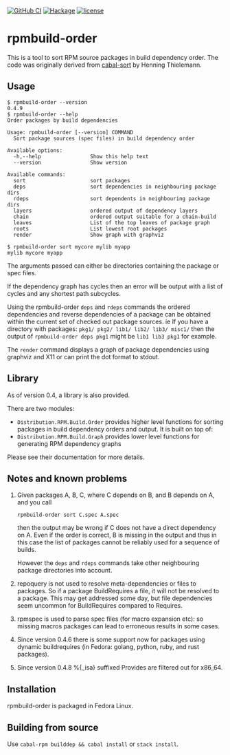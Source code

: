 [![GitHub CI](https://github.com/juhp/rpmbuild-order/workflows/build/badge.svg)](https://github.com/juhp/rpmbuild-order/actions)
[![Hackage](http://img.shields.io/hackage/v/rpmbuild-order.png)](http://hackage.haskell.org/package/rpmbuild-order)
[![license](https://img.shields.io/badge/license-BSD-brightgreen.svg)](https://opensource.org/licenses/BSD-3-Clause)

# rpmbuild-order

This is a tool to sort RPM source packages in build dependency order.
The code was originally derived from
[cabal-sort](http://hackage.haskell.org/package/cabal-sort)
by Henning Thielemann.

## Usage

```
$ rpmbuild-order --version
0.4.9
$ rpmbuild-order --help
Order packages by build dependencies

Usage: rpmbuild-order [--version] COMMAND
  Sort package sources (spec files) in build dependency order

Available options:
  -h,--help                Show this help text
  --version                Show version

Available commands:
  sort                     sort packages
  deps                     sort dependencies in neighbouring package dirs
  rdeps                    sort dependents in neighbouring package dirs
  layers                   ordered output of dependency layers
  chain                    ordered output suitable for a chain-build
  leaves                   List of the top leaves of package graph
  roots                    List lowest root packages
  render                   Show graph with graphviz

$ rpmbuild-order sort mycore mylib myapp
mylib mycore myapp
```

The arguments passed can either be directories containing the package
or spec files.

If the dependency graph has cycles then an error will be output with
a list of cycles and any shortest path subcycles.

Using the rpmbuild-order `deps` and `rdeps` commands the ordered
dependencies and reverse dependencies of a package can be obtained
within the current set of checked out package sources.
ie If you have a directory with packages:
`pkg1/ pkg2/ lib1/ lib2/ lib3/ misc1/`
then the output of `rpmbuild-order deps pkg1` might be `lib1 lib3 pkg1`
for example.

The `render` command displays a graph of package dependencies
using graphviz and X11 or can print the dot format to stdout.

## Library
As of version 0.4, a library is also provided.

There are two modules:

- `Distribution.RPM.Build.Order` provides higher level functions for
  sorting packages in build dependency orders and output. It is built on top of:
- `Distribution.RPM.Build.Graph` provides lower level functions for generating
  RPM dependency graphs

Please see their documentation for more details.

## Notes and known problems
1. Given packages A, B, C, where C depends on B, and B depends on A,
and you call

       rpmbuild-order sort C.spec A.spec

   then the output may be wrong if C does not have a direct dependency on A.
   Even if the order is correct, B is missing in the output
   and thus in this case the list of packages cannot be reliably used
   for a sequence of builds.

   However the `deps` and `rdeps` commands take
   other neighbouring package directories into account.

2. repoquery is not used to resolve meta-dependencies or files to packages.
So if a package BuildRequires a file, it will not be resolved to a package.
This may get addressed some day, but file dependencies seem uncommon for
BuildRequires compared to Requires.

3. rpmspec is used to parse spec files (for macro expansion etc):
so missing macros packages can lead to erroneous results in some cases.

4. Since version 0.4.6 there is some support now for packages using
dynamic buildrequires (in Fedora: golang, python, ruby, and rust packages).

5. Since version 0.4.8 %{_isa} suffixed Provides are filtered out for x86_64.

## Installation

rpmbuild-order is packaged in Fedora Linux.

## Building from source

Use `cabal-rpm builddep && cabal install` or `stack install`.
